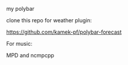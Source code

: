 my polybar


clone this repo for weather plugin: 

https://github.com/kamek-pf/polybar-forecast

For music:

MPD and ncmpcpp
